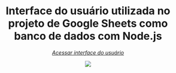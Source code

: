 <h1 align="center">Interface do usuário utilizada no projeto de Google Sheets como banco de dados com Node.js</h1>
<p align="center"><a href="https://renataverasventurim.github.io/Interface_usuario/"><i>Acessar interface do usuário</i></a></p>

 <p align="center">
 <img src="https://github.com/RenataVerasVenturim/Interface_usuario/assets/129551549/42bda8d5-a459-429b-8b0c-7cb975c493df">
 </p>
